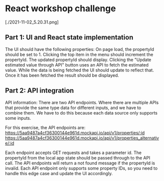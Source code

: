 # React workshop challenge

[./2021-11-02_5.20.31.png]

## Part 1: UI and React state implementation

The UI should have the following properties:
On page load, the propertyId should be set to 1.
Clicking the top item in the menu should increment the propertyId. The updated propertyId should display.
Clicking the "Update estimated value through API" button uses an API to fetch the estimated value. While the data is being fetched the UI should update to reflect that. Once it has been fetched the result should be displayed.

## Part 2: API integration

API information:
There are two API endpoints. Where there are multiple APIs that provide the same type data for different inputs, and we have to combine them. We have to do this because each data source only supports some inputs.

For this exercise, the API endpoints are:
https://5aa9487a4cf36300144e961d.mockapi.io/api/v1/properties/:id
https://5aa9487a4cf36300144e961d.mockapi.io/api/v1/properties_alternative/:id

Each endpoint accepts GET requests and takes a parameter id. The propertyId from the local app state should be passed through to the API call.
The API endpoints will return a not found message if the propertyId is invalid. Each API endpoint only supports some property IDs, so you need to handle this edge case and update the UI accordingly.
